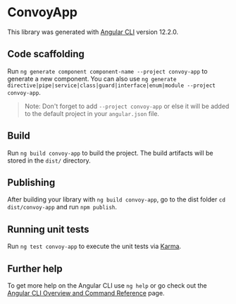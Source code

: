 # ConvoyApp

This library was generated with [Angular CLI](https://github.com/angular/angular-cli) version 12.2.0.

## Code scaffolding

Run `ng generate component component-name --project convoy-app` to generate a new component. You can also use `ng generate directive|pipe|service|class|guard|interface|enum|module --project convoy-app`.
> Note: Don't forget to add `--project convoy-app` or else it will be added to the default project in your `angular.json` file. 

## Build

Run `ng build convoy-app` to build the project. The build artifacts will be stored in the `dist/` directory.

## Publishing

After building your library with `ng build convoy-app`, go to the dist folder `cd dist/convoy-app` and run `npm publish`.

## Running unit tests

Run `ng test convoy-app` to execute the unit tests via [Karma](https://karma-runner.github.io).

## Further help

To get more help on the Angular CLI use `ng help` or go check out the [Angular CLI Overview and Command Reference](https://angular.io/cli) page.

